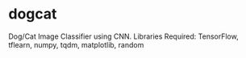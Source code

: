 # dogcat
Dog/Cat Image Classifier using CNN.
Libraries Required: TensorFlow, tflearn, numpy, tqdm, matplotlib, random
